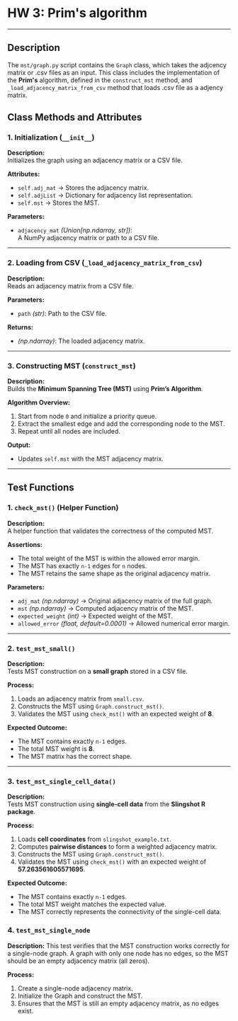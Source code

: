 # HW 3: Prim's algorithm

---

## Description

The `mst/graph.py` script contains the `Graph` class, which takes the adjcency matrix or .csv files as an input. This class includes the implementation of the **Prim's** algorithm, defined in the `construct_mst` method, and `_load_adjacency_matrix_from_csv` method that loads .csv file as a adjency matrix.

## Class Methods and Attributes

### 1. **Initialization (`__init__`)**
**Description:**  
Initializes the graph using an adjacency matrix or a CSV file.

**Attributes:**
- `self.adj_mat` → Stores the adjacency matrix.
- `self.adjList` → Dictionary for adjacency list representation.
- `self.mst` → Stores the MST.

**Parameters:**
- `adjacency_mat` *(Union[np.ndarray, str])*:  
  A NumPy adjacency matrix or path to a CSV file.

---

### 2. **Loading from CSV (`_load_adjacency_matrix_from_csv`)**
**Description:**  
Reads an adjacency matrix from a CSV file.

**Parameters:**
- `path` *(str)*: Path to the CSV file.

**Returns:**
- *(np.ndarray)*: The loaded adjacency matrix.

---

### 3. **Constructing MST (`construct_mst`)**
**Description:**  
Builds the **Minimum Spanning Tree (MST)** using **Prim’s Algorithm**.

**Algorithm Overview:**
1. Start from node `0` and initialize a priority queue.
2. Extract the smallest edge and add the corresponding node to the MST.
3. Repeat until all nodes are included.

**Output:**
- Updates `self.mst` with the MST adjacency matrix.

---

## **Test Functions**

### **1. `check_mst()` (Helper Function)**
**Description:**  
A helper function that validates the correctness of the computed MST.

**Assertions:**
- The total weight of the MST is within the allowed error margin.
- The MST has exactly `n-1` edges for `n` nodes.
- The MST retains the same shape as the original adjacency matrix.

**Parameters:**
- `adj_mat` *(np.ndarray)* → Original adjacency matrix of the full graph.
- `mst` *(np.ndarray)* → Computed adjacency matrix of the MST.
- `expected_weight` *(int)* → Expected weight of the MST.
- `allowed_error` *(float, default=0.0001)* → Allowed numerical error margin.

---

### **2. `test_mst_small()`**
**Description:**  
Tests MST construction on a **small graph** stored in a CSV file.

**Process:**
1. Loads an adjacency matrix from `small.csv`.
2. Constructs the MST using `Graph.construct_mst()`.
3. Validates the MST using `check_mst()` with an expected weight of **8**.

**Expected Outcome:**  
- The MST contains exactly `n-1` edges.
- The total MST weight is **8**.
- The MST matrix has the correct shape.

---

### **3. `test_mst_single_cell_data()`**
**Description:**  
Tests MST construction using **single-cell data** from the **Slingshot R package**.

**Process:**
1. Loads **cell coordinates** from `slingshot_example.txt`.
2. Computes **pairwise distances** to form a weighted adjacency matrix.
3. Constructs the MST using `Graph.construct_mst()`.
4. Validates the MST using `check_mst()` with an expected weight of **57.263561605571695**.

**Expected Outcome:**  
- The MST contains exactly `n-1` edges.
- The total MST weight matches the expected value.
- The MST correctly represents the connectivity of the single-cell data.

### **4. `test_mst_single_node`**
**Description:**
This test verifies that the MST construction works correctly for a single-node graph. A graph with only one node has no edges, so the MST should be an empty adjacency matrix (all zeros).

**Process:**
1. Create a single-node adjacency matrix.
2. Initialize the Graph and construct the MST.
3. Ensures that the MST is still an empty adjacency matrix, as no edges exist.

